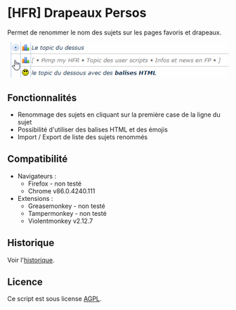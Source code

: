 [HFR] Drapeaux Persos
=====================

Permet de renommer le nom des sujets sur les pages favoris et drapeaux.

![](demo.gif)

## Fonctionnalités
- Renommage des sujets en cliquant sur la première case de la ligne du sujet
- Possibilité d'utiliser des balises HTML et des émojis
- Import / Export de liste des sujets renommés

## Compatibilité

- Navigateurs : 
  - Firefox - non testé
  - Chrome v86.0.4240.111
- Extensions :
  - Greasemonkey - non testé
  - Tampermonkey - non testé
  - Violentmonkey v2.12.7

## Historique

Voir l'[historique](CHANGELOG.md).

## Licence

Ce script est sous license [AGPL](LICENSE).
